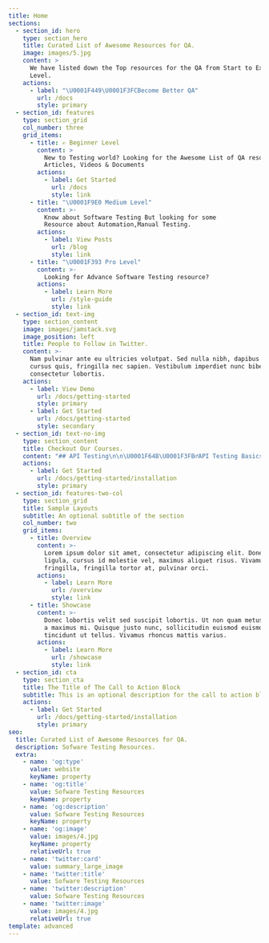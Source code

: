 ```yaml
---
title: Home
sections:
  - section_id: hero
    type: section_hero
    title: Curated List of Awesome Resources for QA.
    image: images/5.jpg
    content: >
      We have listed down the Top resources for the QA from Start to Expert
      Level.
    actions:
      - label: "\U0001F449\U0001F3FCBecome Better QA"
        url: /docs
        style: primary
  - section_id: features
    type: section_grid
    col_number: three
    grid_items:
      - title: ✍️ Beginner Level
        content: >
          New to Testing world? Looking for the Awesome List of QA resources
          Articles, Videos & Documents
        actions:
          - label: Get Started
            url: /docs
            style: link
      - title: "\U0001F9E0 Medium Level"
        content: >-
          Know about Software Testing But looking for some
          Resource about Automation,Manual Testing.
        actions:
          - label: View Posts
            url: /blog
            style: link
      - title: "\U0001F393 Pro Level"
        content: >-
          Looking for Advance Software Testing resource?
        actions:
          - label: Learn More
            url: /style-guide
            style: link
  - section_id: text-img
    type: section_content
    image: images/jamstack.svg
    image_position: left
    title: People to Follow in Twitter.
    content: >-
      Nam pulvinar ante eu ultricies volutpat. Sed nulla nibh, dapibus sit amet
      cursus quis, fringilla nec sapien. Vestibulum imperdiet nunc bibendum
      consectetur lobortis.
    actions:
      - label: View Demo
        url: /docs/getting-started
        style: primary
      - label: Get Started
        url: /docs/getting-started
        style: secondary
  - section_id: text-no-img
    type: section_content
    title: Checkout Our Courses.
    content: "## API Testing\n\n\U0001F64B\U0001F3FB‍♂️API Testing Basics - Beginner.\n\n\U0001F468\U0001F3FB‍\U0001F393Master API Testing with Postman\n\n\U0001F468\U0001F3FB‍✈️Rest Assured MasterClass.\n"
    actions:
      - label: Get Started
        url: /docs/getting-started/installation
        style: primary
  - section_id: features-two-col
    type: section_grid
    title: Sample Layouts
    subtitle: An optional subtitle of the section
    col_number: two
    grid_items:
      - title: Overview
        content: >-
          Lorem ipsum dolor sit amet, consectetur adipiscing elit. Donec nisl
          ligula, cursus id molestie vel, maximus aliquet risus. Vivamus in nibh
          fringilla, fringilla tortor at, pulvinar orci.
        actions:
          - label: Learn More
            url: /overview
            style: link
      - title: Showcase
        content: >-
          Donec lobortis velit sed suscipit lobortis. Ut non quam metus. Nullam
          a maximus mi. Quisque justo nunc, sollicitudin euismod euismod at,
          tincidunt ut tellus. Vivamus rhoncus mattis varius.
        actions:
          - label: Learn More
            url: /showcase
            style: link
  - section_id: cta
    type: section_cta
    title: The Title of The Call to Action Block
    subtitle: This is an optional description for the call to action block.
    actions:
      - label: Get Started
        url: /docs/getting-started/installation
        style: primary
seo:
  title: Curated List of Awesome Resources for QA.
  description: Sofware Testing Resources.
  extra:
    - name: 'og:type'
      value: website
      keyName: property
    - name: 'og:title'
      value: Sofware Testing Resources
      keyName: property
    - name: 'og:description'
      value: Sofware Testing Resources
      keyName: property
    - name: 'og:image'
      value: images/4.jpg
      keyName: property
      relativeUrl: true
    - name: 'twitter:card'
      value: summary_large_image
    - name: 'twitter:title'
      value: Sofware Testing Resources
    - name: 'twitter:description'
      value: Sofware Testing Resources
    - name: 'twitter:image'
      value: images/4.jpg
      relativeUrl: true
template: advanced
---
```

